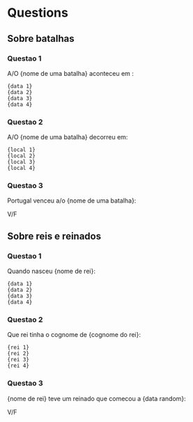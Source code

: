 # Questions

## Sobre batalhas

### Questao 1

A/O {nome de uma batalha} aconteceu em :

    {data 1}
    {data 2}
    {data 3}
    {data 4}

### Questao 2

A/O {nome de uma batalha} decorreu em:

    {local 1}
    {local 2}
    {local 3}
    {local 4}

### Questao 3

Portugal venceu a/o {nome de uma batalha}:

V/F

## Sobre reis e reinados

### Questao 1

Quando nasceu {nome de rei}:

    {data 1}
    {data 2}
    {data 3}
    {data 4}

### Questao 2

Que rei tinha o cognome de {cognome do rei}:

    {rei 1}
    {rei 2}
    {rei 3}
    {rei 4}

### Questao 3

{nome de rei} teve um reinado que comecou a {data random}:

V/F